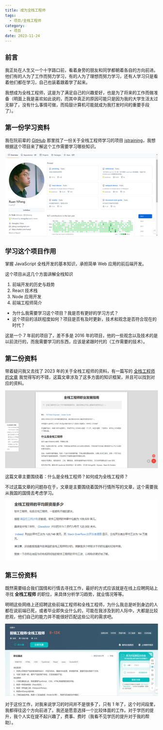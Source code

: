 ```yaml
---
title: 成为全栈工程师
tags:
  - 项目/全栈工程师
category:
  - 项目
date: 2023-11-24
---
```


## 前言

我正处在人生又一个十字路口前，看着身旁的朋友和同学都朝着各自的方向前进。他们有的人为了工作而努力学习，有的人为了理想而努力学习，还有人学习只是看着他们都在学习，自己也装着跟着学了起来。

我想成为全栈工程师，这是为了满足自己的兴趣爱好，也是为了将来的工作而做准备（明面上我是喜欢如此说的，而其中真正的原因可能只是因为我的大学生活太过无聊了，没有什么事情可做，而捣鼓计算机可能就成为我打发时间的重要手段了）。

## 第一份学习资料

我在阮前辈的 [GitHub](https://github.com/ruanyf/) 那里找了一份关于全栈工程师学习的项目 [jstraining](https://github.com/ruanyf/jstraining)，我想根据这个项目来了解这个工作需要学习哪些知识。

![阮一峰的GitHub主页](Pasted%20image%2020240503163843.png)

## 学习这个项目作用

掌握 JavaScript 全栈开发的基本知识，承担简单 Web 应用的前后端开发。

这个项目从这几个方面讲解全栈知识

1. 前端开发的历史与趋势
2. React 技术栈
3. Node 应用开发
4. 前端工程师简介

* 为什么我需要学习这个项目？我是否有更好的学习方式？
* 这个项目的活跃程度如何？项目是否有及时更新，技术和观念是否符合现在的时代？

这是一个 7 年前的项目了，差不多是 2016 年的项目，他的一些观念以及技术的是以前流行的，而我需要学习的东西，应该是紧跟时代的（工作需要的技术）。

## 第二份资料

带着疑问我又去找了 2023 年的关于全栈工程师的资料，有一篇写的 [全栈工程师的文章](https://www.freecodecamp.org/chinese/news/full-stack-engineer-career-guide/) 我觉得写的不错，这篇文章涉及了这多方面的知识框架，并且可以找到对应的资料。

![关于全栈工程师的文章图片](Pasted%20image%2020240503163951.png)

这篇文章主要围绕着：什么是全栈工程师？如何成为全栈工程师？

不过这篇文章的问题存在于，文章是主要围绕着国外行情所写的文章，这个需要我从我国的国情去考虑学习。

![查询全栈工程师的平均薪资](Pasted%20image%2020240503164038.png)

## 第三份资料

既然需要结合我们国情和行情去寻找工作，最好的方式应该就是在线上应聘网站上寻找 **全栈工程师** 的职位，来具体分析学习趋势，就业情况等等。

明明这些网络上还招聘这些前端工程师和全栈工程师，为什么我总是听到身边的人都在说前端已死，或者毕业即失业什么的，可能在我涉及到的人际中，大都是比较悲观，他们自己的能力并不能很好匹配这些公司的需求吧。

![全栈工程师职业详情](Pasted%20image%2020240503164214.png)

对于这份工作，对我来说学习的时间并不是很多了，只有 1 年了，这个时间段里，我都得往这个方向前进了。我还是愿意选择一个比较体面的工作。对于学历的提升，我个人实在提不起兴趣了，费事、费时（我看不见学历的提升对于我的帮助）。

